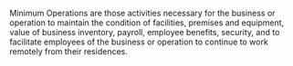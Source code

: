 Minimum Operations are those activities necessary for the business or operation to maintain the condition of facilities, premises and equipment, value of business inventory, payroll, employee benefits, security, and to facilitate employees of the business or operation to continue to work remotely from their residences.
